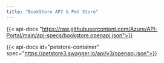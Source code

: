 ```yaml
---
title: "BookStore API & Pet Store"
---
```


{{< api-docs "https://raw.githubusercontent.com/Azure/API-Portal/main/api-specs/bookstore.openapi.json">}}

{{< api-docs id="petstore-container" spec="https://petstore3.swagger.io/api/v3/openapi.json">}}
